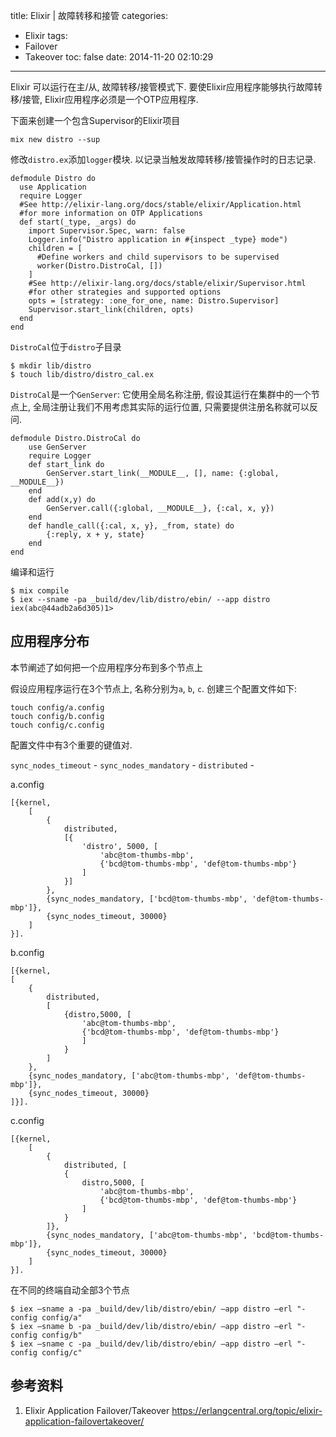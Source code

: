 title: Elixir | 故障转移和接管
categories:
  - Elixir
tags:
  - Failover
  - Takeover
toc: false
date: 2014-11-20 02:10:29
---

Elixir 可以运行在主/从, 故障转移/接管模式下. 要使Elixir应用程序能够执行故障转移/接管, Elixir应用程序必须是一个OTP应用程序.

下面来创建一个包含Supervisor的Elixir项目


```
mix new distro --sup
```

修改`distro.ex`添加`logger`模块. 以记录当触发故障转移/接管操作时的日志记录.

```
defmodule Distro do
  use Application
  require Logger
  #See http://elixir-lang.org/docs/stable/elixir/Application.html
  #for more information on OTP Applications
  def start(_type, _args) do
    import Supervisor.Spec, warn: false
    Logger.info("Distro application in #{inspect _type} mode")
    children = [
      #Define workers and child supervisors to be supervised
      worker(Distro.DistroCal, [])
    ]
    #See http://elixir-lang.org/docs/stable/elixir/Supervisor.html
    #for other strategies and supported options
    opts = [strategy: :one_for_one, name: Distro.Supervisor]
    Supervisor.start_link(children, opts)
  end
end
```

`DistroCal`位于`distro`子目录

```
$ mkdir lib/distro
$ touch lib/distro/distro_cal.ex
```

`DistroCal`是一个`GenServer`: 它使用全局名称注册, 假设其运行在集群中的一个节点上, 全局注册让我们不用考虑其实际的运行位置, 只需要提供注册名称就可以反问.

```
defmodule Distro.DistroCal do
    use GenServer
    require Logger
    def start_link do
        GenServer.start_link(__MODULE__, [], name: {:global, __MODULE__})
    end
    def add(x,y) do
        GenServer.call({:global, __MODULE__}, {:cal, x, y})
    end
    def handle_call({:cal, x, y}, _from, state) do
        {:reply, x + y, state}
    end
end
```

编译和运行

```
$ mix compile
$ iex --sname -pa _build/dev/lib/distro/ebin/ --app distro
iex(abc@44adb2a6d305)1>
```

## 应用程序分布

本节阐述了如何把一个应用程序分布到多个节点上

假设应用程序运行在3个节点上, 名称分别为`a`, `b`, `c`. 创建三个配置文件如下:

```
touch config/a.config
touch config/b.config
touch config/c.config
```

配置文件中有3个重要的键值对.

`sync_nodes_timeout` -
`sync_nodes_mandatory` -
`distributed` -


a.config

```
[{kernel,
	[
	    {
	        distributed,
	        [{
	            'distro', 5000, [
	                'abc@tom-thumbs-mbp',
	                {'bcd@tom-thumbs-mbp', 'def@tom-thumbs-mbp'}
	            ]
            }]
        },
        {sync_nodes_mandatory, ['bcd@tom-thumbs-mbp', 'def@tom-thumbs-mbp']},
        {sync_nodes_timeout, 30000}
    ]
}].
```

b.config

```
[{kernel,
[
    {
        distributed,
        [
            {distro,5000, [
                'abc@tom-thumbs-mbp',
                {'bcd@tom-thumbs-mbp', 'def@tom-thumbs-mbp'}
                ]
            }
        ]
    },
    {sync_nodes_mandatory, ['abc@tom-thumbs-mbp', 'def@tom-thumbs-mbp']},
    {sync_nodes_timeout, 30000}
]}].
```

c.config

```
[{kernel,
	[
	    {
	        distributed, [
	        {
	            distro,5000, [
	                'abc@tom-thumbs-mbp',
	                {'bcd@tom-thumbs-mbp', 'def@tom-thumbs-mbp'}
	            ]
            }
        ]},
        {sync_nodes_mandatory, ['abc@tom-thumbs-mbp', 'bcd@tom-thumbs-mbp']},
        {sync_nodes_timeout, 30000}
    ]
}].
```

在不同的终端自动全部3个节点

```
$ iex –sname a -pa _build/dev/lib/distro/ebin/ –app distro –erl "-config config/a"
$ iex –sname b -pa _build/dev/lib/distro/ebin/ –app distro –erl "-config config/b"
$ iex –sname c -pa _build/dev/lib/distro/ebin/ –app distro –erl "-config config/c"
```


## 参考资料

1. Elixir Application Failover/Takeover
https://erlangcentral.org/topic/elixir-application-failovertakeover/